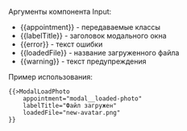 Аргументы компонента Input: 
* {{appointment}} - передаваемые классы
* {{labelTitle}} - заголовок модального окна
* {{error}} - текст ошибки
* {{loadedFile}} - название загруженного файла
* {{warning}} - текст предупреждения


Пример использования: <br>
```
{{>ModalLoadPhoto
    appointment="modal__loaded-photo"
    labelTitle="Файл загружен"
    loadedFile="new-avatar.png"
}}
```